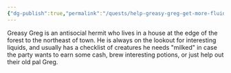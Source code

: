 ```yaml
---
{"dg-publish":true,"permalink":"/quests/help-greasy-greg-get-more-fluids/"}
---
```


Greasy Greg is an antisocial hermit who lives in a house at the edge of the forest to the northeast of town.  He is always on the lookout for interesting liquids, and usually has a checklist of creatures he needs "milked" in case the party wants to earn some cash, brew interesting potions, or just help out their old pal Greg.
